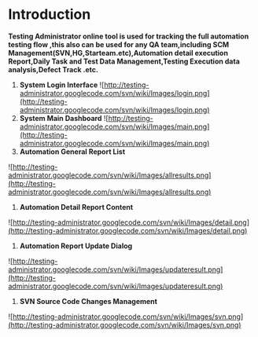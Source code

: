 # Introduction #
**Testing Administrator online tool is used for tracking the full automation testing flow ,this also can be used for any QA team,including SCM Management(SVN,HG,Starteam.etc),Automation detail execution Report,Daily Task and Test Data Management,Testing Execution data analysis,Defect Track .etc.**


  1. **System Login Interface**
![http://testing-administrator.googlecode.com/svn/wiki/Images/login.png](http://testing-administrator.googlecode.com/svn/wiki/Images/login.png)
  1. **System Main Dashboard**
![http://testing-administrator.googlecode.com/svn/wiki/Images/main.png](http://testing-administrator.googlecode.com/svn/wiki/Images/main.png)
  1. **Automation General Report List**


![http://testing-administrator.googlecode.com/svn/wiki/Images/allresults.png](http://testing-administrator.googlecode.com/svn/wiki/Images/allresults.png)

  1. **Automation Detail Report Content**


![http://testing-administrator.googlecode.com/svn/wiki/Images/detail.png](http://testing-administrator.googlecode.com/svn/wiki/Images/detail.png)

  1. **Automation Report Update Dialog**


![http://testing-administrator.googlecode.com/svn/wiki/Images/updateresult.png](http://testing-administrator.googlecode.com/svn/wiki/Images/updateresult.png)

  1. **SVN Source Code Changes Management**

![http://testing-administrator.googlecode.com/svn/wiki/Images/svn.png](http://testing-administrator.googlecode.com/svn/wiki/Images/svn.png)
